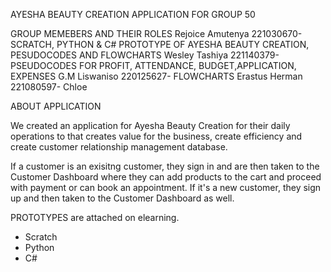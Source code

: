 AYESHA BEAUTY CREATION APPLICATION FOR GROUP 50 

GROUP MEMEBERS AND THEIR ROLES
Rejoice Amutenya 221030670-SCRATCH, PYTHON & C# PROTOTYPE OF AYESHA BEAUTY CREATION, PESUDOCODES AND FLOWCHARTS
Wesley Tashiya 221140379- PSEUDOCODES FOR PROFIT, ATTENDANCE, BUDGET,APPLICATION, EXPENSES
G.M Liswaniso 220125627- FLOWCHARTS
Erastus Herman 221080597-
Chloe

ABOUT APPLICATION

We created an application for Ayesha Beauty Creation for their daily operations to that creates value for the business, create efficiency and create customer relationship management database.

If a customer is an exisitng customer, they sign in and are then taken to the Customer Dashboard where they can add products to the cart and proceed with payment or can book an appointment. If it's a new customer, they sign up and then taken to the Customer Dashboard as well.


PROTOTYPES are attached on elearning.
- Scratch
- Python
- C#







